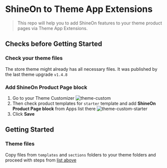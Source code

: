 # ShineOn to Theme App Extensions
> This repo will help you to add ShineOn features to your theme product pages via Theme App Extensions.

## Checks before Getting Started
### Check your theme files
The store theme might already has all necessary files. It was published by the last theme upgrade `v1.4.8`
### Add ShineOn Product Page block
1. Go to your Theme Customizer ![theme-custom](https://github.com/user-attachments/assets/1f08d29c-0dcc-47bf-8b34-4dcdebe0d3a4)
2. Then check product templates for `starter` template and add **ShineOn Product Page block** from Apps list there ![theme-custom-starter](https://github.com/user-attachments/assets/9813e7bb-943e-41fb-bb71-70e35fd7a30d)
3. Click **Save**


## Getting Started
### Theme files
Copy files from `templates` and `sections` folders to your theme folders and proceed with steps from [list above](https://github.com/ShineOnCom/SOPP-to-Theme-App-Extensions/edit/main/README.md#add-shineon-product-page-block)
